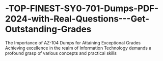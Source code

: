 # -TOP-FINEST-SY0-701-Dumps-PDF-2024-with-Real-Questions---Get-Outstanding-Grades
 The Importance of AZ-104 Dumps for Attaining Exceptional Grades  Achieving excellence in the realm of Information Technology demands a profound grasp of various concepts and practical skills
